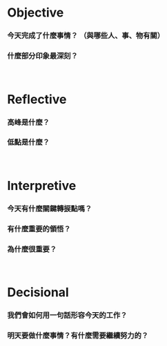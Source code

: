 # **Objective**

### 今天完成了什麼事情？ （與哪些人、事、物有關）



### 什麼部分印象最深刻？



<br/>

# **Reflective**

### 高峰是什麼？



### 低點是什麼？



<br/>

# **Interpretive**

### 今天有什麼關鍵轉捩點嗎？



### 有什麼重要的領悟？



### 為什麼很重要？



<br/>

# **Decisional**

### 我們會如何用一句話形容今天的工作？



### 明天要做什麼事情？有什麼需要繼續努力的？

